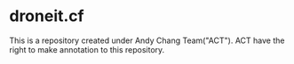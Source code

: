 # droneit.cf
This is a repository created under Andy Chang Team("ACT"). ACT have the right to make annotation to this repository.

